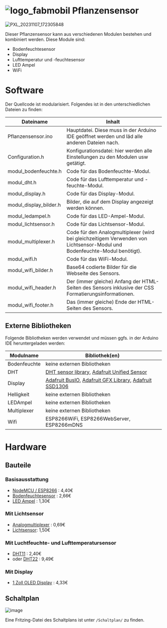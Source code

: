 # ![logo_fabmobil](https://github.com/pippcat/Pflanzensensor/assets/19587872/6eefc1fa-b6fe-4b89-8963-3fa2665b992d) Pflanzensensor

![PXL_20231107_172305848](https://github.com/pippcat/Pflanzensensor/assets/19587872/90fa5a0d-8c51-478d-a620-1cea98ed86b6)

Dieser Pflanzensensor kann aus verschiedenen Modulen bestehen und kombiniert werden. Diese Module sind:

- Bodenfeuchtesensor
- Display
- Lufttemperatur und -feuchtesensor
- LED Ampel
- WiFi

# Software

Der Quellcode ist modularisiert. Folgendes ist in den unterschiedlichen Dateien zu finden:

| Dateiname | Inhalt |
|-----------|--------|
| Pflanzensensor.ino | Hauptdatei. Diese muss in der Arduino IDE geöffnet werden und läd alle anderen Dateien nach. |
| Configuration.h | Konfigurationsdatei: hier werden alle Einstellungen zu den Modulen usw getätigt. |
| modul_bodenfeuchte.h | Code für das Bodenfeuchte-Modul. |
| modul_dht.h | Code für das Lufttemperatur und -feuchte-Modul. |
| modul_display.h | Code für das Display-Modul. |
| modul_display_bilder.h | Bilder, die auf dem Display angezeigt werden können. |
| modul_ledampel.h | Code für das LED-Ampel-Modul. |
| modul_lichtsensor.h | Code für das Lichtsensor-Modul. |
| modul_multiplexer.h | Code für den Analogmultiplexer (wird bei gleichzeitigem Verwenden von Lichtsensor-Modul und Bodenfeuchte-Modul benötigt). |
| modul_wifi.h | Code für das WiFi-Modul. |
| modul_wifi_bilder.h | Base64 codierte Bilder für die Webseite des Sensors. |
| modul_wifi_header.h | Der (immer gleiche) Anfang der HTML-Seiten des Sensors inklusive der CSS Formatierungsinformationen. |
| modul_wifi_footer.h | Das (immer gleiche) Ende der HTML-Seiten des Sensors. |

## Externe Bibliotheken

Folgende Bibliotheken werden verwendet und müssen ggfs. in der Arduino IDE heruntergeladen werden:

| Modulname | Bibliothek(en) |
|-----------|----------------|
| Bodenfeuchte | keine externen Bibliotheken |
| DHT | [DHT sensor library](https://github.com/adafruit/DHT-sensor-library), [Adafruit Unified Sensor](https://github.com/adafruit/Adafruit_Sensor) |
| Display | [Adafruit BusIO](https://github.com/adafruit/Adafruit_BusIO), [Adafruit GFX Library](https://github.com/adafruit/Adafruit-GFX-Library), [Adafruit SSD1306](https://github.com/adafruit/Adafruit_SSD1306) |
| Helligkeit | keine externen Bibliotheken |
| LEDAmpel | keine externen Bibliotheken |
| Multiplexer | keine externen Bibliotheken |
| Wifi | ESP8266WiFi, ESP8266WebServer, ESP8266mDNS |

# Hardware

## Bauteile

### Basisausstattung

* [NodeMCU / ESP8266](https://www.amazon.de/AZDelivery-NodeMCU-ESP8266-ESP-12E-Development/dp/B0754LZ73Z/ref=sr_1_3?__mk_de_DE=%C3%85M%C3%85%C5%BD%C3%95%C3%91&crid=2R1E6LL9WLQA0&keywords=nodemcu&qid=1697395604&sprefix=nodemc%2Caps%2C161&sr=8-3) : 4,40€
* [Bodenfeuchtesensor](https://www.amazon.de/KeeYees-Bodenfeuchtesensor-Kapazitive-Hygrometer-Feuchtigkeitssensor/dp/B07R174TM1/ref=sr_1_5?crid=SBQ62PDCTU01&keywords=soil+moisture+sensor&qid=1697395580&sprefix=soil+mo%2Caps%2C177&sr=8-5) : 2,66€
* [LED Ampel](https://www.amazon.de/AZDelivery-Creative-Mini-Ampel-kompatibel-Arduino/dp/B086V33MST/ref=sr_1_5?__mk_de_DE=%C3%85M%C3%85%C5%BD%C3%95%C3%91&crid=18271JP3Z0QGQ&keywords=led%2Bampel&qid=1697396050&sprefix=led%2Bampel%2Caps%2C138&sr=8-5&th=1) : 1,30€

### Mit Lichtsensor

* [Analogmultiplexer](https://www.amazon.de/DEWIN-Electronic-Components-CD4051BE-Multiplexer/dp/B09LHTSPX9/ref=sr_1_6?__mk_de_DE=%C3%85M%C3%85%C5%BD%C3%95%C3%91&crid=3OFK7TJC628KS&keywords=4051+multiplexer&qid=1697395708&sprefix=4051+multiplexer%2Caps%2C126&sr=8-6) : 0,69€
* [Lichtsensor](https://www.amazon.de/AZDelivery-KY-018-Widerstand-Resistor-Arduino/dp/B07ZYXHF3C/ref=sr_1_7?__mk_de_DE=%C3%85M%C3%85%C5%BD%C3%95%C3%91&keywords=lichtsensor&qid=1697395989&sr=8-7&th=1): 1,50€

### Mit Luchtfeuchte- und Lufttemperatursensor

* [DHT11](https://www.amazon.de/AZDelivery-KY-015-DHT-Temperatursensor-Modul/dp/B089W7CJL4/ref=sr_1_4?__mk_de_DE=%C3%85M%C3%85%C5%BD%C3%95%C3%91&crid=1GPKR532WG8V6&keywords=dht11&qid=1697396131&sprefix=dht1%252Caps%252C144&sr=8-4) : 2,40€
* oder [DHT22](https://www.amazon.de/AZDelivery-Temperatursensor-Luftfeuchtigkeitssensor-Platine-Arduino/dp/B078SVZB1X/ref=sr_1_3?__mk_de_DE=%C3%85M%C3%85%C5%BD%C3%95%C3%91&crid=1S01332PVGW32&keywords=dht22&qid=1700151846&sprefix=dht22%2Caps%2C154&sr=8-3&th=1) : 9,49€

### Mit Display

* [1 Zoll OLED Display](https://www.amazon.de/APKLVSR-Bildschirm-Anzeigemodul-IIC-Bildschirm-kompatibel/dp/B0CFFK32S8/ref=sr_1_4?__mk_de_DE=%C3%85M%C3%85%C5%BD%C3%95%C3%91&crid=2ZN5Q7U84U4GL&keywords=oled%2Barduino&qid=1697396260&sprefix=oled%2Barduino%2Caps%2C176&sr=8-4&th=1) : 4,33€


## Schaltplan

![image](https://github.com/pippcat/Pflanzensensor/assets/19587872/e3bd4fa9-93cc-4d0a-b73f-5e0a0d183bd6)

Eine Fritzing-Datei des Schaltplans ist unter `/Schaltplan/` zu finden.
